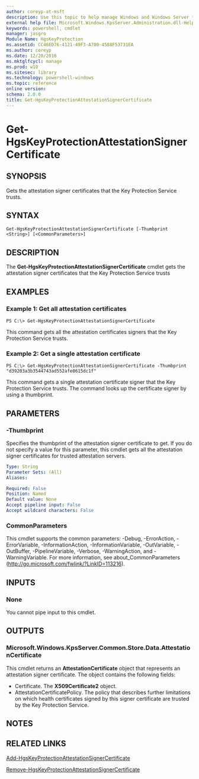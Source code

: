 ```yaml
---
author: coreyp-at-msft
description: Use this topic to help manage Windows and Windows Server technologies with Windows PowerShell.
external help file: Microsoft.Windows.KpsServer.Administration.dll-Help.xml
keywords: powershell, cmdlet
manager: jasgro
Module Name: HgsKeyProtection
ms.assetid: CC46ED76-4121-49F3-A700-4588F53731EA
ms.author: coreyp
ms.date: 12/20/2016
ms.mktglfcycl: manage
ms.prod: w10
ms.sitesec: library
ms.technology: powershell-windows
ms.topic: reference
online version: 
schema: 2.0.0
title: Get-HgsKeyProtectionAttestationSignerCertificate
---
```


# Get-HgsKeyProtectionAttestationSignerCertificate

## SYNOPSIS
Gets the attestation signer certificates that the Key Protection Service trusts.

## SYNTAX

```
Get-HgsKeyProtectionAttestationSignerCertificate [-Thumbprint <String>] [<CommonParameters>]
```

## DESCRIPTION
The **Get-HgsKeyProtectionAttestationSignerCertificate** cmdlet gets the attestation signer certificates that the Key Protection Service trusts

## EXAMPLES

### Example 1: Get all attestation certificates
```
PS C:\> Get-HgsKeyProtectionAttestationSignerCertificate
```

This command gets all the attestation certificates signers that the Key Protection Service trusts.

### Example 2: Get a single attestation certificate
```
PS C:\> Get-HgsKeyProtectionAttestationSignerCertificate -Thumbprint "d39203a3b3544743ad552afe0615dc1f"
```

This command gets a single attestation certificate signer that the Key Protection Service trusts.
The command looks up the certificate signer by using a thumbprint.

## PARAMETERS

### -Thumbprint
Specifies the thumbprint of the attestation signer certificate to get.
If you do not specify a value for this parameter, this cmdlet gets all the attestation signer certificates for trusted attestation servers.

```yaml
Type: String
Parameter Sets: (All)
Aliases: 

Required: False
Position: Named
Default value: None
Accept pipeline input: False
Accept wildcard characters: False
```

### CommonParameters
This cmdlet supports the common parameters: -Debug, -ErrorAction, -ErrorVariable, -InformationAction, -InformationVariable, -OutVariable, -OutBuffer, -PipelineVariable, -Verbose, -WarningAction, and -WarningVariable. For more information, see about_CommonParameters (http://go.microsoft.com/fwlink/?LinkID=113216).

## INPUTS

### None
You cannot pipe input to this cmdlet.

## OUTPUTS

### Microsoft.Windows.KpsServer.Common.Store.Data.AttestationCertificate
This cmdlet returns an **AttestationCertificate** object that represents an attestation signer certificate.
The object contains the following fields: 

- Certificate.
The **X509Certificate2** object. 
- AttestationCertificatePolicy.
The policy that describes further limitations on which health certificates signed by this signer certificate are trusted by the Key Protection Service.

## NOTES

## RELATED LINKS

[Add-HgsKeyProtectionAttestationSignerCertificate](./Add-HgsKeyProtectionAttestationSignerCertificate.md)

[Remove-HgsKeyProtectionAttestationSignerCertificate](./Remove-HgsKeyProtectionAttestationSignerCertificate.md)

